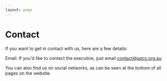 ```yaml
---
layout: page
---
```

# Contact

If you want to get in contact with us, here are a few details:

Email: If you'd like to contact the executive, just email [contact@uqcs.org.au](mailto:contact@uqcs.org.au)

You can also find us on social networks, as can be seen at the bottom of all pages on the website.
